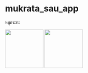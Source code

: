 # mukrata_sau_app

หมูกระทะ

<img width="125px" src="https://github.com/Eakkayuth/mukrata_sau_app/assets/165863160/9197f076-0e15-4bf2-b79f-5dfa2906e055">


<img width="125px" src="https://github.com/Eakkayuth/mukrata_sau_app/assets/165863160/8378c3ad-a98b-486d-8eaa-67a000035b24">
